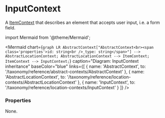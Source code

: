 # InputContext

A [ItemContext](/taxonomy/reference/location-contexts/ItemContext) that describes an element that accepts user input, i.e. a form field.

import Mermaid from '@theme/Mermaid';

<Mermaid chart={`
	graph LR
		AbstractContext["AbstractContext<br><span class='properties'>id: string<br />_type: string</span>"] --> AbstractLocationContext;
    AbstractLocationContext --> ItemContext;
    ItemContext --> InputContext;
`} 
  caption="Diagram: InputContext inheritance" 
  baseColor="blue" 
  links={[
    { name: 'AbstractContext', to: '/taxonomy/reference/abstract-contexts/AbstractContext' },
    { name: 'AbstractLocationContext', to: '/taxonomy/reference/location-contexts/AbstractLocationContext' },
    { name: 'InputContext', to: '/taxonomy/reference/location-contexts/InputContext' }
  ]}
/>

### Properties
None.